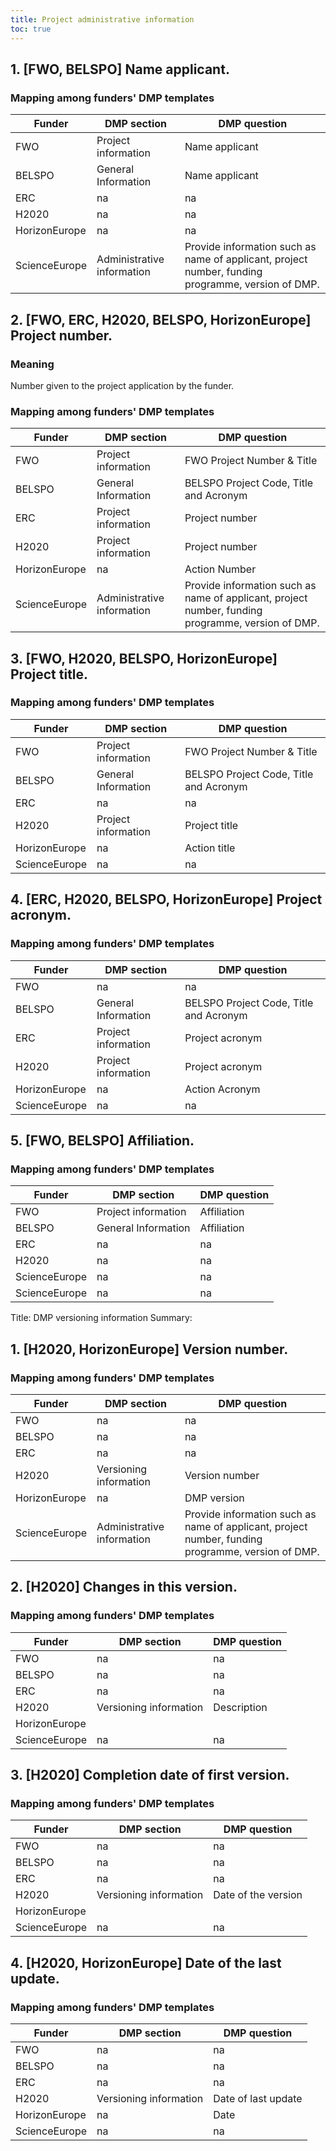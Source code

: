 ```yaml
---
title: Project administrative information
toc: true
---
```


## 1. [FWO, BELSPO] Name applicant.
<!--### Meaning-->
<!--### Example answers-->
### Mapping among funders' DMP templates
| Funder        | DMP section                | DMP question                                  |
|---------------|----------------------------|-----------------------------------------------|
| FWO           | Project information        | Name applicant                                |
| BELSPO        | General Information        | Name applicant                                |
| ERC           | na                         | na                                            |
| H2020         | na                         | na                                            |
| HorizonEurope | na                         | na                                            |
| ScienceEurope | Administrative information | Provide information such as name of applicant, project number, funding programme, version of DMP. |

## 2. [FWO, ERC, H2020, BELSPO, HorizonEurope] Project number.
### Meaning
Number given to the project application by the funder.
<!--### Example answers-->
### Mapping among funders' DMP templates
| Funder        | DMP section                | DMP question                                                                                      |
|---------------|----------------------------|---------------------------------------------------------------------------------------------------|
| FWO           | Project information        | FWO Project Number & Title                                                                        |
| BELSPO        | General Information        | BELSPO Project Code, Title and Acronym                                                            |
| ERC           | Project information        | Project number                                                                                    |
| H2020         | Project information        | Project number                                                                                    |
| HorizonEurope | na                         | Action Number                                                                                     |
| ScienceEurope | Administrative information | Provide information such as name of applicant, project number, funding programme, version of DMP. |

## 3. [FWO, H2020, BELSPO, HorizonEurope] Project title.
<!--### Meaning-->
<!--### Example answers-->
### Mapping among funders' DMP templates
| Funder        | DMP section         | DMP question                           |
|---------------|---------------------|----------------------------------------|
| FWO           | Project information | FWO Project Number & Title             |
| BELSPO        | General Information | BELSPO Project Code, Title and Acronym |
| ERC           | na                  | na                                     |
| H2020         | Project information | Project title                          |
| HorizonEurope | na                  | Action title                           |
| ScienceEurope | na                  | na                                     |

## 4. [ERC, H2020, BELSPO, HorizonEurope] Project acronym.
<!--### Meaning-->
<!--### Example answers-->
### Mapping among funders' DMP templates
| Funder        | DMP section         | DMP question                           |
|---------------|---------------------|----------------------------------------|
| FWO           | na                  | na                                     |
| BELSPO        | General Information | BELSPO Project Code, Title and Acronym |
| ERC           | Project information | Project acronym                        |
| H2020         | Project information | Project acronym                        |
| HorizonEurope | na                  | Action Acronym                         |
| ScienceEurope | na                  | na                                     |

## 5. [FWO, BELSPO] Affiliation.
<!--### Meaning-->
<!--### Example answers-->
### Mapping among funders' DMP templates
| Funder        | DMP section         | DMP question |
|---------------|---------------------|--------------|
| FWO           | Project information | Affiliation  |
| BELSPO        | General Information | Affiliation  |
| ERC           | na                  | na           |
| H2020         | na                  | na           |
| ScienceEurope | na                  | na           |
| ScienceEurope | na                  | na           |



Title: DMP versioning information
Summary: 
## 1. [H2020, HorizonEurope] Version number.
<!--### Meaning-->
<!--### Example answers-->
### Mapping among funders' DMP templates
| Funder        | DMP section                | DMP question                                                                                      |
|---------------|----------------------------|---------------------------------------------------------------------------------------------------|
| FWO           | na                         | na                                                                                                |
| BELSPO        | na                         | na                                                                                                |
| ERC           | na                         | na                                                                                                |
| H2020         | Versioning information     | Version number                                                                                    |
| HorizonEurope | na                         | DMP version                                                                                       |
| ScienceEurope | Administrative information | Provide information such as name of applicant, project number, funding programme, version of DMP. |

## 2. [H2020] Changes in this version.
<!--### Meaning-->
<!--### Example answers-->
### Mapping among funders' DMP templates
| Funder        | DMP section                | DMP question                                                                                      |
|---------------|----------------------------|---------------------------------------------------------------------------------------------------|
| FWO           | na                         | na                                                                                                |
| BELSPO        | na                         | na                                                                                                |
| ERC           | na                         | na                                                                                                |
| H2020         | Versioning information     | Description                                                                                       |
| HorizonEurope |                         |    |
| ScienceEurope | na                         | na    |

## 3. [H2020] Completion date of first version.
<!--### Meaning-->
<!--### Example answers-->
### Mapping among funders' DMP templates
| Funder        | DMP section            | DMP question        |
|---------------|------------------------|---------------------|
| FWO           | na                     | na                  |
| BELSPO        | na                     | na                  |
| ERC           | na                     | na                  |
| H2020         | Versioning information | Date of the version |
| HorizonEurope |                        |                     |
| ScienceEurope | na                     | na                  |

## 4. [H2020, HorizonEurope] Date of the last update.
<!--### Meaning-->
<!--### Example answers-->
### Mapping among funders' DMP templates
| Funder        | DMP section            | DMP question        |
|---------------|------------------------|---------------------|
| FWO           | na                     | na                  |
| BELSPO        | na                     | na                  |
| ERC           | na                     | na                  |
| H2020         | Versioning information | Date of last update |
| HorizonEurope | na                     | Date                |
| ScienceEurope | na                     | na                  |